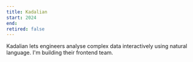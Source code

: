 ```yaml
---
title: Kadalian
start: 2024
end:
retired: false
---
```


Kadalian lets engineers analyse complex data interactively using natural language. I'm building their frontend team.